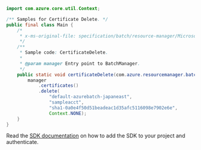 ```java
import com.azure.core.util.Context;

/** Samples for Certificate Delete. */
public final class Main {
    /*
     * x-ms-original-file: specification/batch/resource-manager/Microsoft.Batch/stable/2022-01-01/examples/CertificateDelete.json
     */
    /**
     * Sample code: CertificateDelete.
     *
     * @param manager Entry point to BatchManager.
     */
    public static void certificateDelete(com.azure.resourcemanager.batch.BatchManager manager) {
        manager
            .certificates()
            .delete(
                "default-azurebatch-japaneast",
                "sampleacct",
                "sha1-0a0e4f50d51beadeac1d35afc5116098e7902e6e",
                Context.NONE);
    }
}
```

Read the [SDK documentation](https://github.com/Azure/azure-sdk-for-java/blob/azure-resourcemanager-batch_1.0.0/sdk/batch/azure-resourcemanager-batch/README.md) on how to add the SDK to your project and authenticate.
